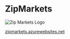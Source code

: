 # ZipMarkets

![Zip Markets Logo](relative/path/to/ZipMarketsSmall.png?raw=true "Zip Markets Logo")

[zipmarkets.azurewebsites.net](https://zipmarkets.azurewebsites.net/)
